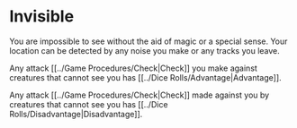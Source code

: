 # Invisible

You are impossible to see without the aid of magic or a special sense. Your location can be detected by any noise you make or any tracks you leave.

Any attack [[../Game Procedures/Check\|Check]] you make against creatures that cannot see you has [[../Dice Rolls/Advantage\|Advantage]].

Any attack [[../Game Procedures/Check\|Check]] made against you by creatures that cannot see you has [[../Dice Rolls/Disadvantage\|Disadvantage]].